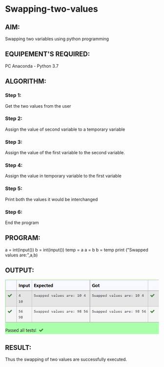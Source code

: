 # Swapping-two-values
## AIM:
Swapping two variables using python programming
## EQUIPEMENT'S REQUIRED: 
PC
Anaconda - Python 3.7
## ALGORITHM: 
### Step 1:
Get the two values from the user
### Step 2: 
Assign the value of second variable to a temporary variable 
### Step 3: 
Assign the value of the first variable to the second variable.
### Step 4:  
Assign the value in temporary variable to the first variable
### Step 5: 
Print both the values it would be interchanged
### Step 6: 
End the program
## PROGRAM:
a = int(input())
b = int(input())
temp = a 
a = b
b = temp
print ("Swapped values are:",a,b)

## OUTPUT: 
![OUTPUT image](/IMAGES/img.png)

## RESULT:
Thus the swapping of two values are successfully executed.




